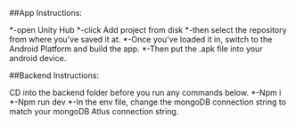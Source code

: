 
##App Instructions:

*-open Unity Hub
*-click Add project from disk
*-then select the repository from where you've saved it at.
*-Once you've loaded it in, switch to the Android Platform and build the app. 
*-Then put the .apk file into your android device.


##Backend Instructions:

CD into the backend folder before you run any commands below.
*-Npm i 
*-Npm run dev
*-In the env file, change the mongoDB connection string to match your mongoDB Atlus connection string.
